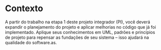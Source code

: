 # Contexto

A partir do trabalho na etapa 1 deste projeto integrador (PI), você deverá expandir o planejamento do projeto e aplicar melhorias no código que já foi implementado.
Aplique seus conhecimentos em UML, padrões e princípios de projeto para repensar as fundações de seu sistema – isso ajudará na qualidade do software.as.
